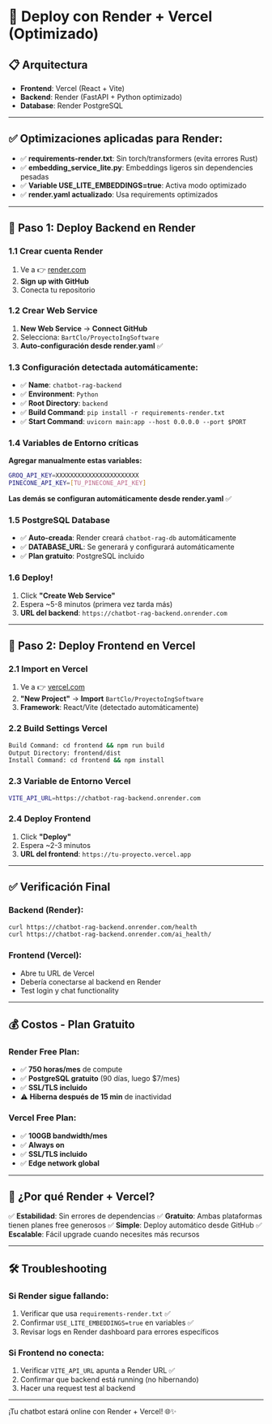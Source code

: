 # 🚀 Deploy con Render + Vercel (Optimizado)

## 📋 Arquitectura
- **Frontend**: Vercel (React + Vite)
- **Backend**: Render (FastAPI + Python optimizado)
- **Database**: Render PostgreSQL

---

## ✅ **Optimizaciones aplicadas para Render:**
- ✅ **requirements-render.txt**: Sin torch/transformers (evita errores Rust)
- ✅ **embedding_service_lite.py**: Embeddings ligeros sin dependencies pesadas
- ✅ **Variable USE_LITE_EMBEDDINGS=true**: Activa modo optimizado
- ✅ **render.yaml actualizado**: Usa requirements optimizados

---

## 🎯 **Paso 1: Deploy Backend en Render**

### 1.1 Crear cuenta Render
1. Ve a 👉 [render.com](https://render.com)
2. **Sign up with GitHub**
3. Conecta tu repositorio

### 1.2 Crear Web Service
1. **New Web Service** → **Connect GitHub**
2. Selecciona: `BartClo/ProyectoIngSoftware`
3. **Auto-configuración desde render.yaml** ✅

### 1.3 Configuración detectada automáticamente:
- ✅ **Name**: `chatbot-rag-backend`
- ✅ **Environment**: `Python`
- ✅ **Root Directory**: `backend`
- ✅ **Build Command**: `pip install -r requirements-render.txt`
- ✅ **Start Command**: `uvicorn main:app --host 0.0.0.0 --port $PORT`

### 1.4 Variables de Entorno críticas
**Agregar manualmente estas variables:**

```bash
GROQ_API_KEY=XXXXXXXXXXXXXXXXXXXXXXX
PINECONE_API_KEY=[TU_PINECONE_API_KEY]
```

**Las demás se configuran automáticamente desde render.yaml** ✅

### 1.5 PostgreSQL Database
- ✅ **Auto-creada**: Render creará `chatbot-rag-db` automáticamente
- ✅ **DATABASE_URL**: Se generará y configurará automáticamente
- ✅ **Plan gratuito**: PostgreSQL incluido

### 1.6 Deploy!
1. Click **"Create Web Service"**
2. Espera ~5-8 minutos (primera vez tarda más)
3. **URL del backend**: `https://chatbot-rag-backend.onrender.com`

---

## 🎯 **Paso 2: Deploy Frontend en Vercel**

### 2.1 Import en Vercel
1. Ve a 👉 [vercel.com](https://vercel.com)
2. **"New Project"** → **Import** `BartClo/ProyectoIngSoftware`
3. **Framework**: React/Vite (detectado automáticamente)

### 2.2 Build Settings Vercel
```bash
Build Command: cd frontend && npm run build
Output Directory: frontend/dist
Install Command: cd frontend && npm install
```

### 2.3 Variable de Entorno Vercel
```bash
VITE_API_URL=https://chatbot-rag-backend.onrender.com
```

### 2.4 Deploy Frontend
1. Click **"Deploy"**
2. Espera ~2-3 minutos
3. **URL del frontend**: `https://tu-proyecto.vercel.app`

---

## ✅ **Verificación Final**

### Backend (Render):
```bash
curl https://chatbot-rag-backend.onrender.com/health
curl https://chatbot-rag-backend.onrender.com/ai_health/
```

### Frontend (Vercel):
- Abre tu URL de Vercel
- Debería conectarse al backend en Render
- Test login y chat functionality

---

## 💰 **Costos - Plan Gratuito**

### Render Free Plan:
- ✅ **750 horas/mes** de compute
- ✅ **PostgreSQL gratuito** (90 días, luego $7/mes)
- ✅ **SSL/TLS incluido**
- ⚠️ **Hiberna después de 15 min** de inactividad

### Vercel Free Plan:
- ✅ **100GB bandwidth/mes**
- ✅ **Always on**
- ✅ **SSL/TLS incluido**
- ✅ **Edge network global**

---

## 🚀 **¿Por qué Render + Vercel?**

✅ **Estabilidad**: Sin errores de dependencias
✅ **Gratuito**: Ambas plataformas tienen planes free generosos
✅ **Simple**: Deploy automático desde GitHub
✅ **Escalable**: Fácil upgrade cuando necesites más recursos

---

## 🛠️ **Troubleshooting**

### Si Render sigue fallando:
1. Verificar que usa `requirements-render.txt` ✅
2. Confirmar `USE_LITE_EMBEDDINGS=true` en variables ✅
3. Revisar logs en Render dashboard para errores específicos

### Si Frontend no conecta:
1. Verificar `VITE_API_URL` apunta a Render URL ✅
2. Confirmar que backend está running (no hibernando)
3. Hacer una request test al backend

---

¡Tu chatbot estará online con Render + Vercel! 🌐✨
